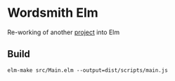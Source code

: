 
# Wordsmith Elm

Re-working of another [project](https://github.com/robertbasden/wordsmith) into Elm

## Build

```
elm-make src/Main.elm --output=dist/scripts/main.js
```
